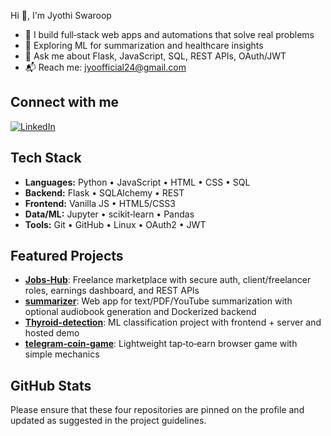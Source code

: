 Hi 👋, I'm Jyothi Swaroop
- 🚀 I build full‑stack web apps and automations that solve real problems  
- 🌱 Exploring ML for summarization and healthcare insights  
- 🧰 Ask me about Flask, JavaScript, SQL, REST APIs, OAuth/JWT  
- 📬 Reach me: jyoofficial24@gmail.com
## Connect with me
[![LinkedIn](https://img.shields.io/badge/LinkedIn-0077B5?style=for-the-badge&logo=linkedin&logoColor=white)](https://www.linkedin.com/in/jyothi-swaroop-gurivelli-324986291)
## Tech Stack
- **Languages:** Python • JavaScript • HTML • CSS • SQL
- **Backend:** Flask • SQLAlchemy • REST
- **Frontend:** Vanilla JS • HTML5/CSS3
- **Data/ML:** Jupyter • scikit‑learn • Pandas
- **Tools:** Git • GitHub • Linux • OAuth2 • JWT
## Featured Projects
- [**Jobs-Hub**](https://github.com/Jyo5200/Jobs-Hub): Freelance marketplace with secure auth, client/freelancer roles, earnings dashboard, and REST APIs
- [**summarizer**](https://github.com/Jyo5200/summarizer): Web app for text/PDF/YouTube summarization with optional audiobook generation and Dockerized backend
- [**Thyroid-detection**](https://github.com/Jyo5200/Thyroid-detection): ML classification project with frontend + server and hosted demo
- [**telegram-coin-game**](https://github.com/Jyo5200/telegram-coin-game): Lightweight tap‑to‑earn browser game with simple mechanics
## GitHub Stats

Please ensure that these four repositories are pinned on the profile and updated as suggested in the project guidelines.
